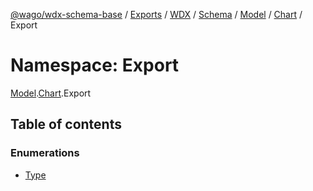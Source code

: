 [@wago/wdx-schema-base](../README.md) / [Exports](../modules.md) / [WDX](WDX.md) / [Schema](WDX.Schema.md) / [Model](WDX.Schema.Model.md) / [Chart](WDX.Schema.Model.Chart.md) / Export

# Namespace: Export

[Model](WDX.Schema.Model.md).[Chart](WDX.Schema.Model.Chart.md).Export

## Table of contents

### Enumerations

- [Type](../enums/WDX.Schema.Model.Chart.Export.Type.md)
